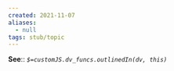 ```yaml
---
created: 2021-11-07 
aliases:
  - null
tags: stub/topic
---
```


**See**::
*`$=customJS.dv_funcs.outlinedIn(dv, this)`* 

